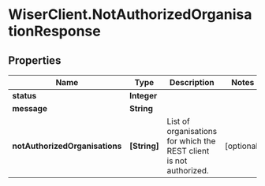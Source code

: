 # WiserClient.NotAuthorizedOrganisationResponse

## Properties
Name | Type | Description | Notes
------------ | ------------- | ------------- | -------------
**status** | **Integer** |  | 
**message** | **String** |  | 
**notAuthorizedOrganisations** | **[String]** | List of organisations for which the REST client is not authorized. | [optional] 


